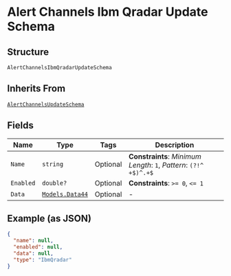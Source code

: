 
# Alert Channels Ibm Qradar Update Schema

## Structure

`AlertChannelsIbmQradarUpdateSchema`

## Inherits From

[`AlertChannelsUpdateSchema`](../../doc/models/alert-channels-update-schema.md)

## Fields

| Name | Type | Tags | Description |
|  --- | --- | --- | --- |
| `Name` | `string` | Optional | **Constraints**: *Minimum Length*: `1`, *Pattern*: `(?!^ +$)^.+$` |
| `Enabled` | `double?` | Optional | **Constraints**: `>= 0`, `<= 1` |
| `Data` | [`Models.Data44`](../../doc/models/data-44.md) | Optional | - |

## Example (as JSON)

```json
{
  "name": null,
  "enabled": null,
  "data": null,
  "type": "IbmQradar"
}
```

